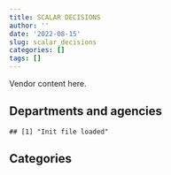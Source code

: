 ```yaml
---
title: SCALAR DECISIONS
author: ''
date: '2022-08-15'
slug: scalar_decisions
categories: []
tags: []
---
```


<script src="/rmarkdown-libs/htmlwidgets/htmlwidgets.js"></script>
<link href="/rmarkdown-libs/datatables-css/datatables-crosstalk.css" rel="stylesheet" />
<script src="/rmarkdown-libs/datatables-binding/datatables.js"></script>
<script src="/rmarkdown-libs/jquery/jquery-3.6.0.min.js"></script>
<link href="/rmarkdown-libs/dt-core-bootstrap/css/dataTables.bootstrap.min.css" rel="stylesheet" />
<link href="/rmarkdown-libs/dt-core-bootstrap/css/dataTables.bootstrap.extra.css" rel="stylesheet" />
<script src="/rmarkdown-libs/dt-core-bootstrap/js/jquery.dataTables.min.js"></script>
<script src="/rmarkdown-libs/dt-core-bootstrap/js/dataTables.bootstrap.min.js"></script>
<link href="/rmarkdown-libs/crosstalk/css/crosstalk.min.css" rel="stylesheet" />
<script src="/rmarkdown-libs/crosstalk/js/crosstalk.min.js"></script>
<script src="/rmarkdown-libs/htmlwidgets/htmlwidgets.js"></script>
<link href="/rmarkdown-libs/datatables-css/datatables-crosstalk.css" rel="stylesheet" />
<script src="/rmarkdown-libs/datatables-binding/datatables.js"></script>
<script src="/rmarkdown-libs/jquery/jquery-3.6.0.min.js"></script>
<link href="/rmarkdown-libs/dt-core-bootstrap/css/dataTables.bootstrap.min.css" rel="stylesheet" />
<link href="/rmarkdown-libs/dt-core-bootstrap/css/dataTables.bootstrap.extra.css" rel="stylesheet" />
<script src="/rmarkdown-libs/dt-core-bootstrap/js/jquery.dataTables.min.js"></script>
<script src="/rmarkdown-libs/dt-core-bootstrap/js/dataTables.bootstrap.min.js"></script>
<link href="/rmarkdown-libs/crosstalk/css/crosstalk.min.css" rel="stylesheet" />
<script src="/rmarkdown-libs/crosstalk/js/crosstalk.min.js"></script>

Vendor content here.

## Departments and agencies

    ## [1] "Init file loaded"

<div id="htmlwidget-1" style="width:100%;height:auto;" class="datatables html-widget"></div>
<script type="application/json" data-for="htmlwidget-1">{"x":{"style":"bootstrap","filter":"none","vertical":false,"data":[["<a href=\"/departments/aandc-aadnc/\">Crown-Indigenous Relations and Northern Affairs Canada | Relations Couronne-Autochtones et Affaires du Nord Canada<\/a>","<a href=\"/departments/ccohs-cchst/\">Canadian Centre for Occupational Health and Safety | Centre canadien d'hygiène et de sécurité au travail<\/a>","<a href=\"/departments/cic/\">Immigration, Refugees and Citizenship Canada | Immigration, Réfugiés et Citoyenneté Canada<\/a>","<a href=\"/departments/dfatd-maecd/\">Global Affairs Canada | Affaires mondiales Canada<\/a>","<a href=\"/departments/dnd-mdn/\">National Defence | Défense nationale<\/a>","<a href=\"/departments/ec/\">Environment and Climate Change Canada | Environnement et Changement climatique Canada<\/a>","<a href=\"/departments/isc-sac/\">Indigenous Services Canada | Services aux Autochtones Canada<\/a>","<a href=\"/departments/lac-bac/\">Library and Archives Canada | Bibliothèque et Archives Canada<\/a>","<a href=\"/departments/oag-bvg/\">Office of the Auditor General of Canada | Bureau du vérificateur général du Canada<\/a>","<a href=\"/departments/phac-aspc/\">Public Health Agency of Canada | Agence de la santé publique du Canada<\/a>","<a href=\"/departments/pwgsc-tpsgc/\">Public Services and Procurement Canada | Services publics et Approvisionnement Canada<\/a>","<a href=\"/departments/rcmp-grc/\">Royal Canadian Mounted Police | Gendarmerie royale du Canada<\/a>","<a href=\"/departments/ssc-spc/\">Shared Services Canada | Services partagés Canada<\/a>","<a href=\"/departments/vac-acc/\">Veterans Affairs Canada | Anciens Combattants Canada<\/a>"],[null,null,null,"$    3,612.30","$1,664,718.67",null,null,null,"$   11,667.45",null,"$       56.06",null,"$  396,432.93",null],["$   26,840.18",null,"$   50,795.54","$   86,727.50","$1,214,988.07",null,"$    1,862.93",null,"$   12,036.65","$   12,295.27","$   30,064.34","$  326,692.12","$  486,574.29","$   25,000.00"],["$   21,346.02","$   48,999.06","$    6,261.58",null,"$  718,217.24","$   14,896.01","$   21,346.02","$   32,833.39",null,"$   24,999.45","$   34,012.14",null,"$  179,819.44","$    8,336.18"],[null,null,"$    6,244.47",null,"$  379,702.86","$   10,083.62",null,null,null,null,"$   15,538.70",null,"$   56,885.51","$    5,948.82"]],"container":"<table class=\"table table-striped table-hover row-border order-column display\">\n  <thead>\n    <tr>\n      <th>Department<\/th>\n      <th>2017-2018<\/th>\n      <th>2018-2019<\/th>\n      <th>2019-2020<\/th>\n      <th>2020-2021<\/th>\n    <\/tr>\n  <\/thead>\n<\/table>","options":{"order":[[4,"desc"]],"pageLength":10,"autoWidth":true,"columnDefs":[],"orderClasses":false}},"evals":[],"jsHooks":[]}</script>

## Categories

<div id="htmlwidget-2" style="width:100%;height:auto;" class="datatables html-widget"></div>
<script type="application/json" data-for="htmlwidget-2">{"x":{"style":"bootstrap","filter":"none","vertical":false,"data":[["<a href=\"/categories/11_defence/\">11_defence<\/a>","<a href=\"/categories/2_professional_services/\">2_professional_services<\/a>","<a href=\"/categories/3_information_technology/\">3_information_technology<\/a>","<a href=\"/categories/6_industrial_products_and_services/\">6_industrial_products_and_services<\/a>","<a href=\"/categories/8_security_and_protection/\">8_security_and_protection<\/a>","<a href=\"/categories/9_human_capital/\">9_human_capital<\/a>"],["$1,663,425.76","$    1,292.91","$  356,672.38",null,"$   51,484.07","$    3,612.30"],["$1,162,954.55","$   52,033.53","$  972,161.31","$   24,234.80",null,"$   62,492.70"],["$  529,660.09","$  188,557.15","$  377,953.29",null,null,"$   14,896.01"],["$  191,660.90","$  188,041.96","$   84,617.50",null,null,"$   10,083.62"]],"container":"<table class=\"table table-striped table-hover row-border order-column display\">\n  <thead>\n    <tr>\n      <th>Category<\/th>\n      <th>2017-2018<\/th>\n      <th>2018-2019<\/th>\n      <th>2019-2020<\/th>\n      <th>2020-2021<\/th>\n    <\/tr>\n  <\/thead>\n<\/table>","options":{"order":[[4,"desc"]],"pageLength":20,"autoWidth":true,"columnDefs":[],"orderClasses":false,"lengthMenu":[10,20,25,50,100]}},"evals":[],"jsHooks":[]}</script>
